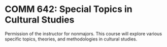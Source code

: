 # COMM 642: Special Topics in Cultural Studies

Permission of the instructor for nonmajors. This course will explore various specific topics, theories, and methodologies in cultural studies.